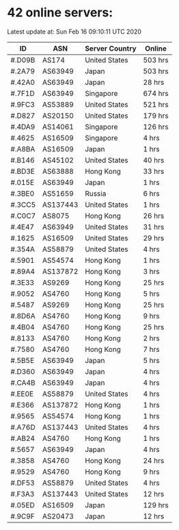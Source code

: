 # 42 online servers:

Latest update at: Sun Feb 16 09:10:11 UTC 2020

| ID | ASN | Server Country | Online |
| -- | --- | -------------- | ------ |
| #.D09B | AS174 | United States | 503 hrs |
| #.2A79 | AS63949 | Japan | 503 hrs |
| #.42A0 | AS63949 | Japan | 28 hrs |
| #.7F1D | AS63949 | Singapore | 674 hrs |
| #.9FC3 | AS53889 | United States | 521 hrs |
| #.D827 | AS20150 | United States | 179 hrs |
| #.4DA9 | AS14061 | Singapore | 126 hrs |
| #.4625 | AS16509 | Singapore | 4 hrs |
| #.A8BA | AS16509 | Japan | 1 hrs |
| #.B146 | AS45102 | United States | 40 hrs |
| #.BD3E | AS63888 | Hong Kong | 33 hrs |
| #.015E | AS63949 | Japan | 1 hrs |
| #.3BE0 | AS51659 | Russia | 6 hrs |
| #.3CC5 | AS137443 | United States | 1 hrs |
| #.C0C7 | AS8075 | Hong Kong | 26 hrs |
| #.4E47 | AS63949 | United States | 31 hrs |
| #.1625 | AS16509 | United States | 29 hrs |
| #.354A | AS58879 | United States | 4 hrs |
| #.5901 | AS54574 | Hong Kong | 1 hrs |
| #.89A4 | AS137872 | Hong Kong | 3 hrs |
| #.3E33 | AS9269 | Hong Kong | 25 hrs |
| #.9052 | AS4760 | Hong Kong | 5 hrs |
| #.5487 | AS9269 | Hong Kong | 25 hrs |
| #.8D6A | AS4760 | Hong Kong | 9 hrs |
| #.4B04 | AS4760 | Hong Kong | 25 hrs |
| #.8133 | AS4760 | Hong Kong | 2 hrs |
| #.7580 | AS4760 | Hong Kong | 7 hrs |
| #.5B5E | AS63949 | Japan | 5 hrs |
| #.D360 | AS63949 | Japan | 4 hrs |
| #.CA4B | AS63949 | Japan | 4 hrs |
| #.EE0E | AS58879 | United States | 4 hrs |
| #.E366 | AS137872 | Hong Kong | 1 hrs |
| #.9565 | AS54574 | Hong Kong | 1 hrs |
| #.A76D | AS137443 | United States | 4 hrs |
| #.AB24 | AS4760 | Hong Kong | 1 hrs |
| #.5657 | AS63949 | Japan | 4 hrs |
| #.3858 | AS4760 | Hong Kong | 24 hrs |
| #.9529 | AS4760 | Hong Kong | 9 hrs |
| #.DF53 | AS58879 | United States | 4 hrs |
| #.F3A3 | AS137443 | United States | 12 hrs |
| #.05ED | AS16509 | Japan | 129 hrs |
| #.9C9F | AS20473 | Japan | 12 hrs |

